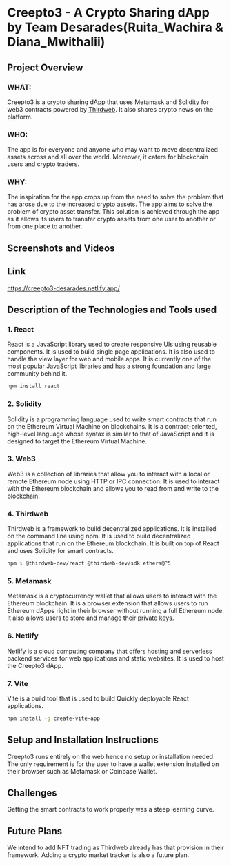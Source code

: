 # Creepto3 - A Crypto Sharing dApp by Team Desarades(Ruita_Wachira & Diana_Mwithalii)

## Project Overview
### WHAT:
Creepto3 is a crypto sharing dApp that uses Metamask and Solidity for web3 contracts powered by [Thirdweb](https://thirdweb.com). It also shares crypto news on the platform.
### WHO: 
The app is for everyone and anyone who may want to move decentralized assets across and all over the world. Moreover, it caters for blockchain users and crypto traders.
### WHY: 
The inspiration for the app crops up from the need to solve the problem that has arose due to the increased crypto assets. The app aims to solve the problem of crypto asset transfer. This solution is achieved through the app as it allows its users to transfer crypto assets from one user to another or from one place to another.


## Screenshots and Videos


## Link
https://creepto3-desarades.netlify.app/ 

## Description of the Technologies and Tools used

### 1. React
React is a JavaScript library used to create responsive UIs using reusable components. It is used to build single page applications. It is also used to handle the view layer for web and mobile apps. It is currently one of the most popular JavaScript libraries and has a strong foundation and large community behind it.

```bash
npm install react
```

### 2. Solidity
Solidity is a programming language used to write smart contracts that run on the Ethereum Virtual Machine on blockchains. It is a contract-oriented, high-level language whose syntax is similar to that of JavaScript and it is designed to target the Ethereum Virtual Machine.

### 3. Web3
Web3 is a collection of libraries that allow you to interact with a local or remote Ethereum node using HTTP or IPC connection. It is used to interact with the Ethereum blockchain and allows you to read from and write to the blockchain.

### 4. Thirdweb
Thirdweb is a framework to build decentralized applications. It is installed on the command line using npm. It is used to build decentralized applications that run on the Ethereum blockchain. It is built on top of React and uses Solidity for smart contracts.

```bash
npm i @thirdweb-dev/react @thirdweb-dev/sdk ethers@^5
```

### 5. Metamask
Metamask is a cryptocurrency wallet that allows users to interact with the Ethereum blockchain. It is a browser extension that allows users to run Ethereum dApps right in their browser without running a full Ethereum node. It also allows users to store and manage their private keys.

### 6. Netlify
Netlify is a cloud computing company that offers hosting and serverless backend services for web applications and static websites. It is used to host the Creepto3 dApp.


### 7. Vite
Vite is a build tool that is used to build Quickly deployable React applications.

```bash
npm install -g create-vite-app
```

## Setup and Installation Instructions
Creepto3 runs entirely on the web hence no setup or installation needed. The only requirement is for the user to have a wallet extension installed on their browser such as Metamask or Coinbase Wallet.


## Challenges
Getting the smart contracts to work properly was a steep learning curve.


## Future Plans
We intend to add NFT trading as Thirdweb already has that provision in their framework. Adding a crypto market tracker is also a future plan.